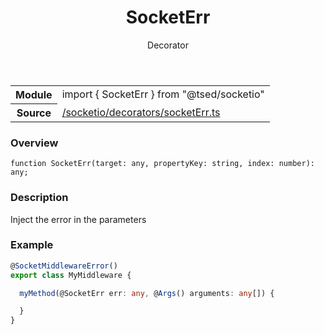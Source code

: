 
<header class="symbol-info-header"><h1 id="socketerr">SocketErr</h1><label class="symbol-info-type-label decorator">Decorator</label></header>
<!-- summary -->
<section class="symbol-info"><table class="is-full-width"><tbody><tr><th>Module</th><td><div class="lang-typescript"><span class="token keyword">import</span> { SocketErr }&nbsp;<span class="token keyword">from</span>&nbsp;<span class="token string">"@tsed/socketio"</span></div></td></tr><tr><th>Source</th><td><a href="https://github.com/Romakita/ts-express-decorators/blob/v4.19.1/src//socketio/decorators/socketErr.ts#L0-L0">/socketio/decorators/socketErr.ts</a></td></tr></tbody></table></section>
<!-- overview -->


### Overview


<pre><code class="typescript-lang ">function <span class="token function">SocketErr</span><span class="token punctuation">(</span>target<span class="token punctuation">:</span> <span class="token keyword">any</span><span class="token punctuation">,</span> propertyKey<span class="token punctuation">:</span> <span class="token keyword">string</span><span class="token punctuation">,</span> index<span class="token punctuation">:</span> <span class="token keyword">number</span><span class="token punctuation">)</span><span class="token punctuation">:</span> <span class="token keyword">any</span><span class="token punctuation">;</span></code></pre>


<!-- Parameters -->

<!-- Description -->


### Description

Inject the error in the parameters

### Example

```typescript
@SocketMiddlewareError()
export class MyMiddleware {

  myMethod(@SocketErr err: any, @Args() arguments: any[]) {

  }
}
```

<!-- Members -->

